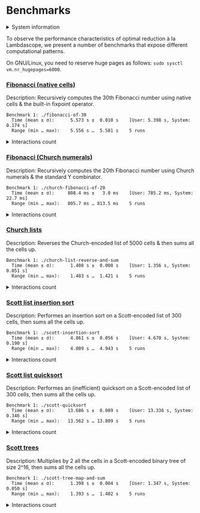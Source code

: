 # Benchmarks

<details>
<summary>System information</summary>

```
                          ./+o+-       etiams@etiams
                  yyyyy- -yyyyyy+      OS: Ubuntu 24.04 noble
               ://+//////-yyyyyyo      Kernel: x86_64 Linux 6.8.0-60-generic
           .++ .:/++++++/-.+sss/`      Uptime: 16m
         .:++o:  /++++++++/:--:/-      Packages: 2799
        o:+o+:++.`..```.-/oo+++++/     Shell: bash 5.2.21
       .:+o:+o/.          `+sssoo+/    Resolution: 3840x2400
  .++/+:+oo+o:`             /sssooo.   DE: GNOME 46.7
 /+++//+:`oo+o               /::--:.   WM: Mutter
 \+/+o+++`o++o               ++////.   WM Theme: Adwaita
  .++.o+++oo+:`             /dddhhh.   GTK Theme: Yaru-red [GTK2/3]
       .+.o+oo:.          `oddhhhh+    Icon Theme: Yaru-red
        \+.++o+o``-````.:ohdhhhhh+     Font: Ubuntu Sans Bold 11 @wght=700
         `:o+++ `ohhhhhhhhyo++os:      Disk: 389G / 484G (85%)
           .o:`.syhhhhhhh/.oo++o`      CPU: AMD Ryzen 9 5900HX with Radeon Graphics @ 16x 4.68GHz
               /osyyyyyyo++ooo+++/     GPU: AMD/ATI Cezanne [Radeon Vega Series / Radeon Vega Mobile Series]
                   ````` +oo+++o\:     RAM: 5849MiB / 15388MiB
                          `oo++.
```

</details>

To observe the performance characteristics of optimal reduction à la Lambdascope, we present a number of benchmarks that expose different computational patterns.

On GNU/Linux, you need to reserve huge pages as follows: `sudo sysctl vm.nr_hugepages=6000`.

### [Fibonacci (native cells)](benchmarks/fibonacci-of-30.c)

Description: Recursively computes the 30th Fibonacci number using native cells & the built-in fixpoint operator.

```
Benchmark 1: ./fibonacci-of-30
  Time (mean ± σ):      5.573 s ±  0.010 s    [User: 5.398 s, System: 0.174 s]
  Range (min … max):    5.556 s …  5.581 s    5 runs
```

<details>
<summary>Interactions count</summary>

```
Annihilation interactions: 14098276
Commutation interactions: 97856050
Beta interactions: 4
Native function calls: 12948453
If-then-elses: 4870845
Total interactions: 129773628
```

</details>

### [Fibonacci (Church numerals)](benchmarks/church-fibonacci-of-20.c)

Description: Recursively computes the 20th Fibonacci number using Church numerals & the standard Y combinator.

```
Benchmark 1: ./church-fibonacci-of-20
  Time (mean ± σ):     808.4 ms ±   3.0 ms    [User: 785.2 ms, System: 22.7 ms]
  Range (min … max):   805.7 ms … 813.5 ms    5 runs
```

<details>
<summary>Interactions count</summary>

```
Annihilation interactions: 7604496
Commutation interactions: 39991628
Beta interactions: 515068
Native function calls: 0
If-then-elses: 0
Total interactions: 48111192
```

</details>

### [Church lists](benchmarks/church-list-reverse-and-sum.c)

Description: Reverses the Church-encoded list of 5000 cells & then sums all the cells up.

```
Benchmark 1: ./church-list-reverse-and-sum
  Time (mean ± σ):      1.408 s ±  0.008 s    [User: 1.356 s, System: 0.051 s]
  Range (min … max):    1.403 s …  1.421 s    5 runs
```

<details>
<summary>Interactions count</summary>

```
Annihilation interactions: 12572493
Commutation interactions: 100130017
Beta interactions: 45004
Native function calls: 10000
If-then-elses: 0
Total interactions: 112757514
```

</details>

### [Scott list insertion sort](benchmarks/scott-insertion-sort.c)

Description: Performes an insertion sort on a Scott-encoded list of 300 cells, then sums all the cells up.

```
Benchmark 1: ./scott-insertion-sort
  Time (mean ± σ):      4.861 s ±  0.056 s    [User: 4.670 s, System: 0.190 s]
  Range (min … max):    4.809 s …  4.943 s    5 runs
```

<details>
<summary>Interactions count</summary>

```
Annihilation interactions: 46264000
Commutation interactions: 230883145
Beta interactions: 182717
Native function calls: 90300
If-then-elses: 44850
Total interactions: 277465012
```

</details>

### [Scott list quicksort](benchmarks/scott-quicksort.c)

Description: Performes an (inefficient) quicksort on a Scott-encoded list of 300 cells, then sums all the cells up.

```
Benchmark 1: ./scott-quicksort
  Time (mean ± σ):     13.686 s ±  0.089 s    [User: 13.336 s, System: 0.346 s]
  Range (min … max):   13.562 s … 13.809 s    5 runs
```

<details>
<summary>Interactions count</summary>

```
Annihilation interactions: 102957105
Commutation interactions: 787790164
Beta interactions: 543927
Native function calls: 180000
If-then-elses: 89700
Total interactions: 891560896
```

</details>

### [Scott trees](benchmarks/scott-tree-map-and-sum.c)

Description: Multiplies by 2 all the cells in a Scott-encoded binary tree of size 2^16, then sums all the cells up.

```
Benchmark 1: ./scott-tree-map-and-sum
  Time (mean ± σ):      1.398 s ±  0.004 s    [User: 1.347 s, System: 0.050 s]
  Range (min … max):    1.393 s …  1.402 s    5 runs
```

<details>
<summary>Interactions count</summary>

```
Annihilation interactions: 11861843
Commutation interactions: 55033610
Beta interactions: 1048579
Native function calls: 262142
If-then-elses: 0
Total interactions: 68206174
```

</details>
